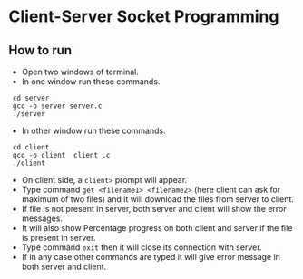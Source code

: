 # Client-Server Socket Programming
## How to run  
 - Open two windows of terminal. 
 - In one window run these commands.
```
 cd server
 gcc -o server server.c
 ./server
```
- In other window run these commands.
```
 cd client 
 gcc -o client  client .c
 ./client 
```
- On client side, a `client>` prompt will appear. 
- Type command `get <filename1> <filename2>` (here client can ask for maximum of two files) and it will download the files from server to client.
- If file is not present in server, both server and client will show the error messages.
- It will also show Percentage progress on both client and server if the file is present in server. 
- Type command `exit` then it will close its connection with server.
- If in any case other commands are typed it will give error message in both server and client.
 

